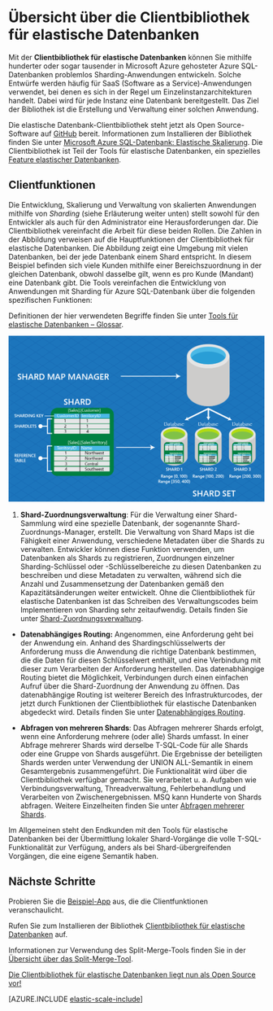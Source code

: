 <properties
    pageTitle="Azure SQL-Datenbank – Clientbibliothek"
    description="Erstellen von skalierbaren .NET-Datenbank-Apps"
    services="sql-database"
    documentationCenter=""
    manager="jeffreyg"
    authors="ddove"
    editor=""/>

<tags
    ms.service="sql-database"
    ms.workload="sql-database"
    ms.tgt_pltfrm="na"
    ms.devlang="na"
    ms.topic="article"
    ms.date="02/01/2016"
    ms.author="ddove;sidneyh"/>

# Übersicht über die Clientbibliothek für elastische Datenbanken

Mit der **Clientbibliothek für elastische Datenbanken** können Sie mithilfe hunderter oder sogar tausender in Microsoft Azure gehosteter Azure SQL-Datenbanken problemlos Sharding-Anwendungen entwickeln. Solche Entwürfe werden häufig für SaaS (Software as a Service)-Anwendungen verwendet, bei denen es sich in der Regel um Einzelinstanzarchitekturen handelt. Dabei wird für jede Instanz eine Datenbank bereitgestellt. Das Ziel der Bibliothek ist die Erstellung und Verwaltung einer solchen Anwendung.

Die elastische Datenbank-Clientbibliothek steht jetzt als Open Source-Software auf [GitHub](https://github.com/Azure/elastic-db-tools) bereit. Informationen zum Installieren der Bibliothek finden Sie unter [Microsoft Azure SQL-Datenbank: Elastische Skalierung](https://www.nuget.org/packages/Microsoft.Azure.SqlDatabase.ElasticScale.Client/). Die Clientbibliothek ist Teil der Tools für elastische Datenbanken, ein spezielles [Feature elastischer Datenbanken](sql-database-elastic-scale-introduction.md).

## Clientfunktionen

Die Entwicklung, Skalierung und Verwaltung von skalierten Anwendungen mithilfe von *Sharding* (siehe Erläuterung weiter unten) stellt sowohl für den Entwickler als auch für den Administrator eine Herausforderungen dar. Die Clientbibliothek vereinfacht die Arbeit für diese beiden Rollen. Die Zahlen in der Abbildung verweisen auf die Hauptfunktionen der Clientbibliothek für elastische Datenbanken. Die Abbildung zeigt eine Umgebung mit vielen Datenbanken, bei der jede Datenbank einem Shard entspricht. In diesem Beispiel befinden sich viele Kunden mithilfe einer Bereichszuordnung in der gleichen Datenbank, obwohl dasselbe gilt, wenn es pro Kunde (Mandant) eine Datenbank gibt. Die Tools vereinfachen die Entwicklung von Anwendungen mit Sharding für Azure SQL-Datenbank über die folgenden spezifischen Funktionen:

Definitionen der hier verwendeten Begriffe finden Sie unter [Tools für elastische Datenbanken – Glossar](sql-database-elastic-scale-glossary.md).

![Funktionen zur elastischen Skalierung][1]

1.  **Shard-Zuordnungsverwaltung**: Für die Verwaltung einer Shard-Sammlung wird eine spezielle Datenbank, der sogenannte Shard-Zuordnungs-Manager, erstellt. Die Verwaltung von Shard Maps ist die Fähigkeit einer Anwendung, verschiedene Metadaten über die Shards zu verwalten. Entwickler können diese Funktion verwenden, um Datenbanken als Shards zu registrieren, Zuordnungen einzelner Sharding-Schlüssel oder -Schlüsselbereiche zu diesen Datenbanken zu beschreiben und diese Metadaten zu verwalten, während sich die Anzahl und Zusammensetzung der Datenbanken gemäß den Kapazitätsänderungen weiter entwickelt. Ohne die Clientbibliothek für elastische Datenbanken ist das Schreiben des Verwaltungscodes beim Implementieren von Sharding sehr zeitaufwendig. Details finden Sie unter [Shard-Zuordnungsverwaltung](sql-database-elastic-scale-shard-map-management.md).

* **Datenabhängiges Routing:** Angenommen, eine Anforderung geht bei der Anwendung ein. Anhand des Shardingschlüsselwerts der Anforderung muss die Anwendung die richtige Datenbank bestimmen, die die Daten für diesen Schlüsselwert enthält, und eine Verbindung mit dieser zum Verarbeiten der Anforderung herstellen. Das datenabhängige Routing bietet die Möglichkeit, Verbindungen durch einen einfachen Aufruf über die Shard-Zuordnung der Anwendung zu öffnen. Das datenabhängige Routing ist weiterer Bereich des Infrastrukturcodes, der jetzt durch Funktionen der Clientbibliothek für elastische Datenbanken abgedeckt wird. Details finden Sie unter [Datenabhängiges Routing](sql-database-elastic-scale-data-dependent-routing.md).

* **Abfragen von mehreren Shards**: Das Abfragen mehrerer Shards erfolgt, wenn eine Anforderung mehrere (oder alle) Shards umfasst. In einer Abfrage mehrerer Shards wird derselbe T-SQL-Code für alle Shards oder eine Gruppe von Shards ausgeführt. Die Ergebnisse der beteiligten Shards werden unter Verwendung der UNION ALL-Semantik in einem Gesamtergebnis zusammengeführt. Die Funktionalität wird über die Clientbibliothek verfügbar gemacht. Sie verarbeitet u. a. Aufgaben wie Verbindungsverwaltung, Threadverwaltung, Fehlerbehandlung und Verarbeiten von Zwischenergebnissen. MSQ kann Hunderte von Shards abfragen. Weitere Einzelheiten finden Sie unter [Abfragen mehrerer Shards](sql-database-elastic-scale-multishard-querying.md).

Im Allgemeinen steht den Endkunden mit den Tools für elastische Datenbanken bei der Übermittlung lokaler Shard-Vorgänge die volle T-SQL-Funktionalität zur Verfügung, anders als bei Shard-übergreifenden Vorgängen, die eine eigene Semantik haben.

## Nächste Schritte

Probieren Sie die [Beispiel-App](sql-database-elastic-scale-get-started.md) aus, die die Clientfunktionen veranschaulicht.

Rufen Sie zum Installieren der Bibliothek [Clientbibliothek für elastische Datenbanken](http://www.nuget.org/packages/Microsoft.Azure.SqlDatabase.ElasticScale.Client/) auf.

Informationen zur Verwendung des Split-Merge-Tools finden Sie in der [Übersicht über das Split-Merge-Tool](sql-database-elastic-scale-overview-split-and-merge.md).

[Die Clientbibliothek für elastische Datenbanken liegt nun als Open Source vor!](https://azure.microsoft.com/blog/elastic-database-client-library-is-now-open-sourced/)


[AZURE.INCLUDE [elastic-scale-include](../../includes/elastic-scale-include.md)]

<!--Anchors-->
<!--Image references-->
[1]: ./media/sql-database-elastic-database-client-library/glossary.png

<!---HONumber=AcomDC_0204_2016-->